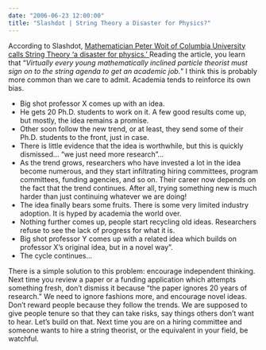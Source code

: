 ```yaml
---
date: "2006-06-23 12:00:00"
title: "Slashdot | String Theory a Disaster for Physics?"
---
```




According to Slashdot, [Mathematician Peter Woit of Columbia University calls String Theory &lsquo;a disaster for physics.&rsquo; ](http://slashdot.org/story/06/06/23/2226257/string-theory-a-disaster-for-physics) Reading the article, you learn that &ldquo;<i>Virtually every young mathematically inclined particle theorist must sign on to the string agenda to get an academic job.</i>&rdquo; I think this is probably more common than we care to admit. Academia tends to reinforce its own bias. 

- Big shot professor X comes up with an idea.
- He gets 20 Ph.D. students to work on it. A few good results come up, but mostly, the idea remains a promise.
- Other soon follow the new trend, or at least, they send some of their Ph.D. students to the front, just in case.
- There is little evidence that the idea is worthwhile, but this is quickly dismissed&hellip; &ldquo;we just need more research&rdquo;&hellip;
- As the trend grows, researchers who have invested a lot in the idea become numerous, and they start infiltrating hiring committees, program committees, funding agencies, and so on. Their career now depends on the fact that the trend continues. After all, trying something new is much harder than just continuing whatever we are doing!
- The idea finally bears some fruits. There is some very limited industry adoption. It is hyped by academia the world over.
- Nothing further comes up, people start recycling old ideas. Researchers refuse to see the lack of progress for what it is.
- Big shot professor Y comes up with a related idea which builds on professor X&rsquo;s original idea, but in a novel way&rdquo;.
- The cycle continues&hellip;


There is a simple solution to this problem: encourage independent thinking. Next time you review a paper or a funding application which attempts something fresh, don&rsquo;t dismiss it because &ldquo;the paper ignores 20 years of research.&rdquo; We need to ignore fashions more, and encourage novel ideas. Don&rsquo;t reward people because they follow the trends. We are supposed to give people tenure so that they can take risks, say things others don&rsquo;t want to hear. Let&rsquo;s build on that. Next time you are on a hiring committee and someone wants to hire a string theorist, or the equivalent in your field, be watchful.

